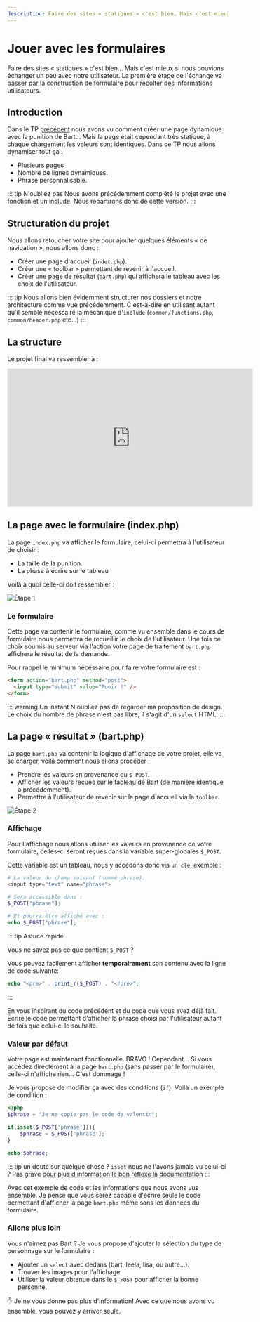 ```yaml
---
description: Faire des sites « statiques » c'est bien… Mais c'est mieux si nous pouvions échanger un peu avec notre utilisateur. La première étape de l'échange va passer par la construction de formulaire pour récolter des informations utilisateurs.
---
```


# Jouer avec les formulaires

Faire des sites « statiques » c'est bien… Mais c'est mieux si nous pouvions échanger un peu avec notre utilisateur. La première étape de l'échange va passer par la construction de formulaire pour récolter des informations utilisateurs.

## Introduction

Dans le TP [précédent](./tp1.1.md) nous avons vu comment créer une page dynamique avec la punition de Bart… Mais la page était cependant très statique, à chaque chargement les valeurs sont identiques. Dans ce TP nous allons dynamiser tout ça :

- Plusieurs pages
- Nombre de lignes dynamiques.
- Phrase personnalisable.

::: tip N'oubliez pas
Nous avons précédemment complété le projet avec une fonction et un include. Nous repartirons donc de cette version.
:::

## Structuration du projet

Nous allons retoucher votre site pour ajouter quelques éléments « de navigation », nous allons donc :

- Créer une page d'accueil (`index.php`).
- Créer une « toolbar » permettant de revenir à l'accueil.
- Créer une page de résultat (`bart.php`) qui affichera le tableau avec les choix de l'utilisateur.

::: tip
Nous allons bien évidemment structurer nos dossiers et notre architecture comme vue précédemment. C'est-à-dire en utilisant autant qu'il semble nécessaire la mécanique d'`include` (`common/functions.php`, `common/header.php` etc…)
:::

## La structure

Le projet final va ressembler à :

<iframe width="560" height="315" src="https://www.youtube.com/embed/3OydDaemW-0" frameborder="0" allow="accelerometer; autoplay; clipboard-write; encrypted-media; gyroscope; picture-in-picture" allowfullscreen></iframe>

## La page avec le formulaire (index.php)

La page `index.php` va afficher le formulaire, celui-ci permettra à l'utilisateur de choisir :

- La taille de la punition.
- La phase à écrire sur le tableau

Voilà à quoi celle-ci doit ressembler :

![Étape 1](./res/bart_form_step1.png)

### Le formulaire

Cette page va contenir le formulaire, comme vu ensemble dans le cours de formulaire nous permettra de recueillir le choix de l'utilisateur. Une fois ce choix soumis au serveur via l'action votre page de traitement `bart.php` affichera le résultat de la demande.

Pour rappel le minimum nécessaire pour faire votre formulaire est :

```html
<form action="bart.php" method="post">
  <input type="submit" value="Punir !" />
</form>
```

::: warning Un instant
N'oubliez pas de regarder ma proposition de design. Le choix du nombre de phrase n'est pas libre, il s'agit d'un `select` HTML.
:::

## La page « résultat » (bart.php)

La page `bart.php` va contenir la logique d'affichage de votre projet, elle va se charger, voilà comment nous allons procéder :

- Prendre les valeurs en provenance du `$_POST`.
- Afficher les valeurs reçues sur le tableau de Bart (de manière identique a précédemment).
- Permettre à l'utilisateur de revenir sur la page d'accueil via la `toolbar`.

![Étape 2](./res/bart_form_step2.png)

### Affichage

Pour l'affichage nous allons utiliser les valeurs en provenance de votre formulaire, celles-ci seront reçues dans la variable super-globales `$_POST`.

Cette variable est un tableau, nous y accédons donc via `un clé`, exemple :

```php
# La valeur du champ suivant (nommé phrase):
<input type="text" name="phrase">

# Sera accessible dans :
$_POST["phrase"];

# Et pourra être affiché avec :
echo $_POST["phrase"];
```

::: tip Astuce rapide

Vous ne savez pas ce que contient `$_POST` ?

Vous pouvez facilement afficher **temporairement** son contenu avec la ligne de code suivante:

```php
echo "<pre>" . print_r($_POST) . "</pre>";
```

:::

En vous inspirant du code précédent et du code que vous avez déjà fait. Écrire le code permettant d'afficher la phrase choisi par l'utilisateur autant de fois que celui-ci le souhaite.

### Valeur par défaut

Votre page est maintenant fonctionnelle. BRAVO ! Cependant… Si vous accédez directement à la page `bart.php` (sans passer par le formulaire), celle-ci n'affiche rien… C'est dommage !

Je vous propose de modifier ça avec des conditions (`if`). Voilà un exemple de condition :

```php
<?php
$phrase = "Je ne copie pas le code de valentin";

if(isset($_POST['phrase'])){
    $phrase = $_POST['phrase'];
}

echo $phrase;
```

::: tip un doute sur quelque chose ?
`isset` nous ne l'avons jamais vu celui-ci ? Pas grave [pour plus d'information le bon réflexe la documentation](https://www.php.net/manual/en/function.isset.php)
:::

Avec cet exemple de code et les informations que nous avons vus ensemble. Je pense que vous serez capable d'écrire seule le code permettant d'afficher la page `bart.php` même sans les données du formulaire.

### Allons plus loin

Vous n'aimez pas Bart ? Je vous propose d'ajouter la sélection du type de personnage sur le formulaire :

- Ajouter un `select` avec dedans (bart, leela, lisa, ou autre…).
- Trouver les images pour l'affichage.
- Utiliser la valeur obtenue dans le `$_POST` pour afficher la bonne personne.

:hand: Je ne vous donne pas plus d'information! Avec ce que nous avons vu ensemble, vous pouvez y arriver seule.
